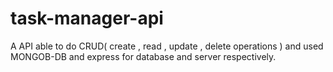 # task-manager-api
A API able to do CRUD( create , read , update , delete operations ) and used MONGOB-DB and express for database and server respectively.
